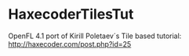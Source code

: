 # HaxecoderTilesTut

OpenFL 4.1 port of Kirill Poletaev´s Tile based tutorial:
http://haxecoder.com/post.php?id=25
